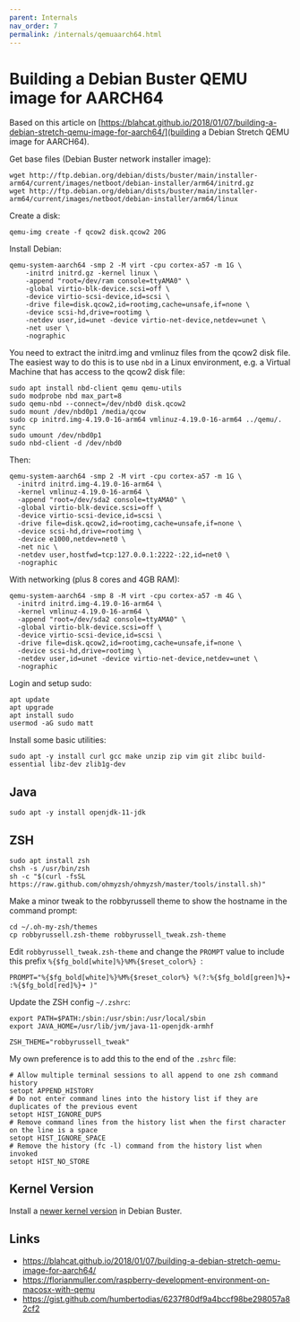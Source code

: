 ```yaml
---
parent: Internals
nav_order: 7
permalink: /internals/qemuaarch64.html
---
```


# Building a Debian Buster QEMU image for AARCH64

Based on this article on [https://blahcat.github.io/2018/01/07/building-a-debian-stretch-qemu-image-for-aarch64/](building a Debian Stretch QEMU image for AARCH64).

Get base files (Debian Buster network installer image):

```shell
wget http://ftp.debian.org/debian/dists/buster/main/installer-arm64/current/images/netboot/debian-installer/arm64/initrd.gz
wget http://ftp.debian.org/debian/dists/buster/main/installer-arm64/current/images/netboot/debian-installer/arm64/linux
```

Create a disk:

```shell
qemu-img create -f qcow2 disk.qcow2 20G
```

Install Debian:

```shell
qemu-system-aarch64 -smp 2 -M virt -cpu cortex-a57 -m 1G \
    -initrd initrd.gz -kernel linux \
    -append "root=/dev/ram console=ttyAMA0" \
    -global virtio-blk-device.scsi=off \
    -device virtio-scsi-device,id=scsi \
    -drive file=disk.qcow2,id=rootimg,cache=unsafe,if=none \
    -device scsi-hd,drive=rootimg \
    -netdev user,id=unet -device virtio-net-device,netdev=unet \
    -net user \
    -nographic
```

You need to extract the initrd.img and vmlinuz files from the qcow2 disk file.
The easiest way to do this is to use `nbd` in a Linux environment,
e.g. a Virtual Machine that has access to the qcow2 disk file:

```shell
sudo apt install nbd-client qemu qemu-utils
sudo modprobe nbd max_part=8
sudo qemu-nbd --connect=/dev/nbd0 disk.qcow2
sudo mount /dev/nbd0p1 /media/qcow
sudo cp initrd.img-4.19.0-16-arm64 vmlinuz-4.19.0-16-arm64 ../qemu/.
sync
sudo umount /dev/nbd0p1
sudo nbd-client -d /dev/nbd0
```

Then:

```shell
qemu-system-aarch64 -smp 2 -M virt -cpu cortex-a57 -m 1G \
  -initrd initrd.img-4.19.0-16-arm64 \
  -kernel vmlinuz-4.19.0-16-arm64 \
  -append "root=/dev/sda2 console=ttyAMA0" \
  -global virtio-blk-device.scsi=off \
  -device virtio-scsi-device,id=scsi \
  -drive file=disk.qcow2,id=rootimg,cache=unsafe,if=none \
  -device scsi-hd,drive=rootimg \
  -device e1000,netdev=net0 \
  -net nic \
  -netdev user,hostfwd=tcp:127.0.0.1:2222-:22,id=net0 \
  -nographic
```

With networking (plus 8 cores and 4GB RAM):

```shell
qemu-system-aarch64 -smp 8 -M virt -cpu cortex-a57 -m 4G \
  -initrd initrd.img-4.19.0-16-arm64 \
  -kernel vmlinuz-4.19.0-16-arm64 \
  -append "root=/dev/sda2 console=ttyAMA0" \
  -global virtio-blk-device.scsi=off \
  -device virtio-scsi-device,id=scsi \
  -drive file=disk.qcow2,id=rootimg,cache=unsafe,if=none \
  -device scsi-hd,drive=rootimg \
  -netdev user,id=unet -device virtio-net-device,netdev=unet \
  -nographic
```

Login and setup sudo:

```shell
apt update
apt upgrade
apt install sudo
usermod -aG sudo matt
```

Install some basic utilities:

```shell
sudo apt -y install curl gcc make unzip zip vim git zlibc build-essential libz-dev zlib1g-dev
```

## Java

```shell
sudo apt -y install openjdk-11-jdk
```

## ZSH

```shell
sudo apt install zsh
chsh -s /usr/bin/zsh
sh -c "$(curl -fsSL https://raw.github.com/ohmyzsh/ohmyzsh/master/tools/install.sh)"
```

Make a minor tweak to the robbyrussell theme to show the hostname in the command prompt:

```shell
cd ~/.oh-my-zsh/themes
cp robbyrussell.zsh-theme robbyrussell_tweak.zsh-theme
```

Edit `robbyrussell_tweak.zsh-theme` and change the `PROMPT` value to include this prefix `%{$fg_bold[white]%}%M%{$reset_color%} `:

```
PROMPT="%{$fg_bold[white]%}%M%{$reset_color%} %(?:%{$fg_bold[green]%}➜ :%{$fg_bold[red]%}➜ )"
```

Update the ZSH config `~/.zshrc`:

```
export PATH=$PATH:/sbin:/usr/sbin:/usr/local/sbin
export JAVA_HOME=/usr/lib/jvm/java-11-openjdk-armhf

ZSH_THEME="robbyrussell_tweak"
```

My own preference is to add this to the end of the `.zshrc` file:

```
# Allow multiple terminal sessions to all append to one zsh command history
setopt APPEND_HISTORY
# Do not enter command lines into the history list if they are duplicates of the previous event
setopt HIST_IGNORE_DUPS
# Remove command lines from the history list when the first character on the line is a space
setopt HIST_IGNORE_SPACE
# Remove the history (fc -l) command from the history list when invoked
setopt HIST_NO_STORE
```

## Kernel Version

Install a [newer kernel version](https://jensd.be/968/linux/install-a-newer-kernel-in-debian-10-buster-stable) in Debian Buster.

## Links

* https://blahcat.github.io/2018/01/07/building-a-debian-stretch-qemu-image-for-aarch64/
* https://florianmuller.com/raspberry-development-environment-on-macosx-with-qemu
* https://gist.github.com/humbertodias/6237f80df9a4bccf98be298057a82cf2

